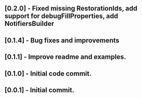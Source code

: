 ## [0.2.0] - Fixed missing RestorationIds, add support for debugFillProperties, add NotifiersBuilder
## [0.1.4] - Bug fixes and improvements
## [0.1.1] - Improve readme and examples.
## [0.1.0] - Initial code commit.
## [0.0.1] - Initial commit.
